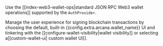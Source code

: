 Use the [[index-web3-wallet-ops|standard JSON RPC Web3 wallet operations]] supported by the `AuthProvider`. 

Manage the user experience for signing blockchain transactions by choosing the default, built-in {{config.extra.arcana.wallet_name}} UI and tinkering with the [[configure-wallet-visibility|wallet visibility]] or selecting a[[custom-wallet-ui| custom wallet UI]].